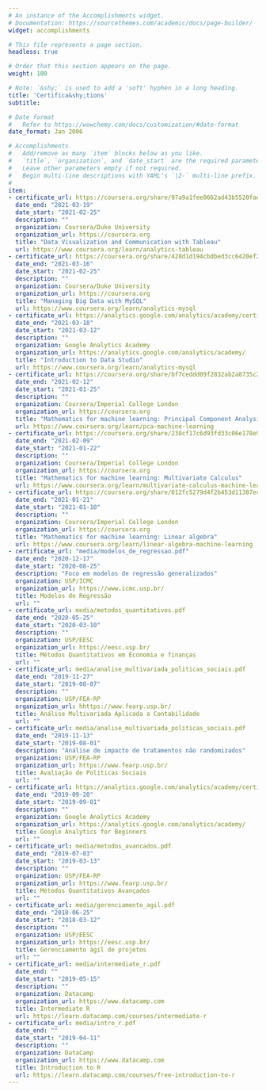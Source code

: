 ```yaml
---
# An instance of the Accomplishments widget.
# Documentation: https://sourcethemes.com/academic/docs/page-builder/
widget: accomplishments

# This file represents a page section.
headless: true

# Order that this section appears on the page.
weight: 100

# Note: `&shy;` is used to add a 'soft' hyphen in a long heading.
title: 'Certifica&shy;tions'
subtitle:

# Date format
#   Refer to https://wowchemy.com/docs/customization/#date-format
date_format: Jan 2006

# Accomplishments.
#   Add/remove as many `item` blocks below as you like.
#   `title`, `organization`, and `date_start` are the required parameters.
#   Leave other parameters empty if not required.
#   Begin multi-line descriptions with YAML's `|2-` multi-line prefix.
# 
item:
- certificate_url: https://coursera.org/share/97a9a1fee0662ad43b5520fad3bc3fc4
  date_end: "2021-03-19"
  date_start: "2021-02-25"
  description: ""
  organization: Coursera/Duke University
  organization_url: https://coursera.org
  title: "Data Visualization and Communication with Tableau"
  url: https://www.coursera.org/learn/analytics-tableau
- certificate_url: https://coursera.org/share/428d1d194cbdbed3cc6420ef297e7b4e
  date_end: "2021-03-16"
  date_start: "2021-02-25"
  description: ""
  organization: Coursera/Duke University
  organization_url: https://coursera.org
  title: "Managing Big Data with MySQL"
  url: https://www.coursera.org/learn/analytics-mysql
- certificate_url: https://analytics.google.com/analytics/academy/certificate/k7zhQ5LFQDms1G0sGZrKxA
  date_end: "2021-03-18"
  date_start: "2021-03-12"
  description: ""
  organization: Google Analytics Academy
  organization_url: https://analytics.google.com/analytics/academy/
  title: "Introduction to Data Studio"
  url: https://www.coursera.org/learn/analytics-mysql
- certificate_url: https://coursera.org/share/bf7ceddd09f2832ab2a8735c29230eaf
  date_end: "2021-02-12"
  date_start: "2021-01-25"
  description: ""
  organization: Coursera/Imperial College London
  organization_url: https://coursera.org
  title: "Mathematics for machine learning: Principal Component Analysis"
  url: https://www.coursera.org/learn/pca-machine-learning
- certificate_url: https://coursera.org/share/238cf17c6d93fd33c06e178e90f168e2
  date_end: "2021-02-09"
  date_start: "2021-01-22"
  description: ""
  organization: Coursera/Imperial College London
  organization_url: https://coursera.org
  title: "Mathematics for machine learning: Multivariate Calculus"
  url: https://www.coursera.org/learn/multivariate-calculus-machine-learning
- certificate_url: https://coursera.org/share/012fc5279d4f2b453d11387ec341738f
  date_end: "2021-01-21"
  date_start: "2021-01-10"
  description: ""
  organization: Coursera/Imperial College London
  organization_url: https://coursera.org
  title: "Mathematics for machine learning: Linear algebra"
  url: https://www.coursera.org/learn/linear-algebra-machine-learning
- certificate_url: "media/modelos_de_regressao.pdf" 
  date_end: "2020-12-17"
  date_start: "2020-08-25"
  description: "Foco em modelos de regressão generalizados"
  organization: USP/ICMC
  organization_url: https://www.icmc.usp.br/
  title: Modelos de Regressão 
  url: ""
- certificate_url: media/metodos_quantitativos.pdf
  date_end: "2020-05-25"
  date_start: "2020-03-10"
  description: ""
  organization: USP/EESC
  organization_url: https://eesc.usp.br/
  title: Métodos Quantitativos em Economia e finanças
  url: ""
- certificate_url: media/analise_multivariada_politicas_sociais.pdf
  date_end: "2019-11-27"
  date_start: "2019-08-07"
  description: ""
  organization: USP/FEA-RP
  organization_url: hhttps://www.fearp.usp.br/
  title: Análise Multivariada Aplicada a Contabilidade
  url: ""
- certificate_url: media/analise_multivariada_politicas_sociais.pdf
  date_end: "2019-11-13"
  date_start: "2019-08-01"
  description: "Análise de impacto de tratamentos não randomizados"
  organization: USP/FEA-RP
  organization_url: https://www.fearp.usp.br/
  title: Avaliação de Políticas Sociais
  url: ""
- certificate_url: https://analytics.google.com/analytics/academy/certificate/ysTVMzLyQRifVZUB10GCUg
  date_end: "2019-09-20"
  date_start: "2019-09-01"
  description: ""
  organization: Google Analytics Academy
  organization_url: https://analytics.google.com/analytics/academy/
  title: Google Analytics for Beginners
  url: ""
- certificate_url: media/metodos_avancados.pdf
  date_end: "2019-07-03"
  date_start: "2019-03-13"
  description: ""
  organization: USP/FEA-RP
  organization_url: https://www.fearp.usp.br/
  title: Métodos Quantitativos Avançados
  url: ""
- certificate_url: media/gerenciamento_agil.pdf
  date_end: "2018-06-25"
  date_start: "2018-03-12"
  description: ""
  organization: USP/EESC
  organization_url: https://eesc.usp.br/
  title: Gerenciamento ágil de projetos
  url: ""
- certificate_url: media/intermediate_r.pdf
  date_end: ""
  date_start: "2019-05-15"
  description: ""
  organization: Datacamp
  organization_url: https://www.datacamp.com
  title: Intermediate R
  url: https://learn.datacamp.com/courses/intermediate-r
- certificate_url: media/intro_r.pdf
  date_end: ""
  date_start: "2019-04-11"
  description: ""
  organization: DataCamp
  organization_url: https://www.datacamp.com
  title: Introduction to R
  url: https://learn.datacamp.com/courses/free-introduction-to-r
---
```

